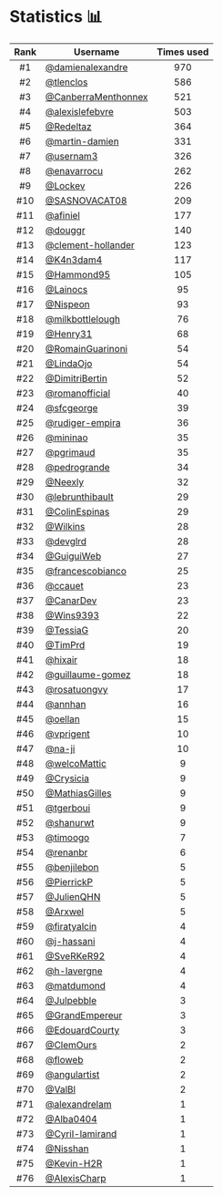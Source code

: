 # Statistics 📊

|Rank|Username|Times used|
:--------:|--------|:--------:|
|#1|[@damienalexandre](https://github.com/damienalexandre)|970|
|#2|[@tlenclos](https://github.com/tlenclos)|586|
|#3|[@CanberraMenthonnex](https://github.com/CanberraMenthonnex)|521|
|#4|[@alexislefebvre](https://github.com/alexislefebvre)|503|
|#5|[@Redeltaz](https://github.com/Redeltaz)|364|
|#6|[@martin-damien](https://github.com/martin-damien)|331|
|#7|[@usernam3](https://github.com/usernam3)|326|
|#8|[@enavarrocu](https://github.com/enavarrocu)|262|
|#9|[@Lockev](https://github.com/Lockev)|226|
|#10|[@SASNOVACAT08](https://github.com/SASNOVACAT08)|209|
|#11|[@afiniel](https://github.com/afiniel)|177|
|#12|[@douggr](https://github.com/douggr)|140|
|#13|[@clement-hollander](https://github.com/clement-hollander)|123|
|#14|[@K4n3dam4](https://github.com/K4n3dam4)|117|
|#15|[@Hammond95](https://github.com/Hammond95)|105|
|#16|[@Lainocs](https://github.com/Lainocs)|95|
|#17|[@Nispeon](https://github.com/Nispeon)|93|
|#18|[@milkbottlelough](https://github.com/milkbottlelough)|76|
|#19|[@Henry31](https://github.com/Henry31)|68|
|#20|[@RomainGuarinoni](https://github.com/RomainGuarinoni)|54|
|#21|[@LindaOjo](https://github.com/LindaOjo)|54|
|#22|[@DimitriBertin](https://github.com/DimitriBertin)|52|
|#23|[@romanofficial](https://github.com/romanofficial)|40|
|#24|[@sfcgeorge](https://github.com/sfcgeorge)|39|
|#25|[@rudiger-empira](https://github.com/rudiger-empira)|36|
|#26|[@mininao](https://github.com/mininao)|35|
|#27|[@pgrimaud](https://github.com/pgrimaud)|35|
|#28|[@pedrogrande](https://github.com/pedrogrande)|34|
|#29|[@Neexly](https://github.com/Neexly)|32|
|#30|[@lebrunthibault](https://github.com/lebrunthibault)|29|
|#31|[@ColinEspinas](https://github.com/ColinEspinas)|29|
|#32|[@Wilkins](https://github.com/Wilkins)|28|
|#33|[@devglrd](https://github.com/devglrd)|28|
|#34|[@GuiguiWeb](https://github.com/GuiguiWeb)|27|
|#35|[@francescobianco](https://github.com/francescobianco)|25|
|#36|[@ccauet](https://github.com/ccauet)|23|
|#37|[@CanarDev](https://github.com/CanarDev)|23|
|#38|[@Wins9393](https://github.com/Wins9393)|22|
|#39|[@TessiaG](https://github.com/TessiaG)|20|
|#40|[@TimPrd](https://github.com/TimPrd)|19|
|#41|[@hixair](https://github.com/hixair)|18|
|#42|[@guillaume-gomez](https://github.com/guillaume-gomez)|18|
|#43|[@rosatuongvy](https://github.com/rosatuongvy)|17|
|#44|[@annhan](https://github.com/annhan)|16|
|#45|[@oellan](https://github.com/oellan)|15|
|#46|[@vprigent](https://github.com/vprigent)|10|
|#47|[@na-ji](https://github.com/na-ji)|10|
|#48|[@welcoMattic](https://github.com/welcoMattic)|9|
|#49|[@Crysicia](https://github.com/Crysicia)|9|
|#50|[@MathiasGilles](https://github.com/MathiasGilles)|9|
|#51|[@tgerboui](https://github.com/tgerboui)|9|
|#52|[@shanurwt](https://github.com/shanurwt)|9|
|#53|[@timoogo](https://github.com/timoogo)|7|
|#54|[@renanbr](https://github.com/renanbr)|6|
|#55|[@benjilebon](https://github.com/benjilebon)|5|
|#56|[@PierrickP](https://github.com/PierrickP)|5|
|#57|[@JulienQHN](https://github.com/JulienQHN)|5|
|#58|[@Arxwel](https://github.com/Arxwel)|5|
|#59|[@firatyalcin](https://github.com/firatyalcin)|4|
|#60|[@j-hassani](https://github.com/j-hassani)|4|
|#61|[@SveRKeR92](https://github.com/SveRKeR92)|4|
|#62|[@h-lavergne](https://github.com/h-lavergne)|4|
|#63|[@matdumond](https://github.com/matdumond)|4|
|#64|[@Julpebble](https://github.com/Julpebble)|3|
|#65|[@GrandEmpereur](https://github.com/GrandEmpereur)|3|
|#66|[@EdouardCourty](https://github.com/EdouardCourty)|3|
|#67|[@ClemOurs](https://github.com/ClemOurs)|2|
|#68|[@floweb](https://github.com/floweb)|2|
|#69|[@angulartist](https://github.com/angulartist)|2|
|#70|[@ValBl](https://github.com/ValBl)|2|
|#71|[@alexandrelam](https://github.com/alexandrelam)|1|
|#72|[@Alba0404](https://github.com/Alba0404)|1|
|#73|[@Cyril-lamirand](https://github.com/Cyril-lamirand)|1|
|#74|[@Nisshan](https://github.com/Nisshan)|1|
|#75|[@Kevin-H2R](https://github.com/Kevin-H2R)|1|
|#76|[@AlexisCharp](https://github.com/AlexisCharp)|1|
